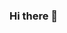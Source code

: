 ### Hi there 👋

<!--
**akshbswas98/akshbswas98** is a ✨ _special_ ✨ repository because its `README.md` (this file) appears on your GitHub profile.

Here are some ideas to get you started:

- 🔭 I’m currently working on - Frontend and Android projects🙂
- 🌱 I’m currently learning React✨
- 👯 I’m looking to collaborate on - Opensource Contributions🛒
- 🤔 I’m looking for help with - Not yet decided😅
- 💬 Ask me about - Interesting Opensource Stuff😁
- 📫 How to reach me: [Instagram](https://www.instagram.com/akashbiswas1337/?hl=en) [BLOG](https://hsklrn.blogspot.com/)
- 😄 Pronouns: Haska
- ⚡ Fun fact: Nothing much🥴
-->
